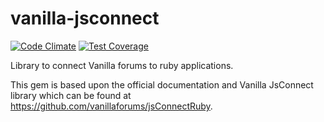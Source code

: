 # vanilla-jsconnect
[![Code Climate](https://codeclimate.com/github/corthmann/vanilla-jsconnect/badges/gpa.svg)](https://codeclimate.com/github/corthmann/vanilla-jsconnect)
[![Test Coverage](https://codeclimate.com/github/corthmann/vanilla-jsconnect/badges/coverage.svg)](https://codeclimate.com/github/corthmann/vanilla-jsconnect)

Library to connect Vanilla forums to ruby applications.

This gem is based upon the official documentation and Vanilla JsConnect library which can be found at https://github.com/vanillaforums/jsConnectRuby.